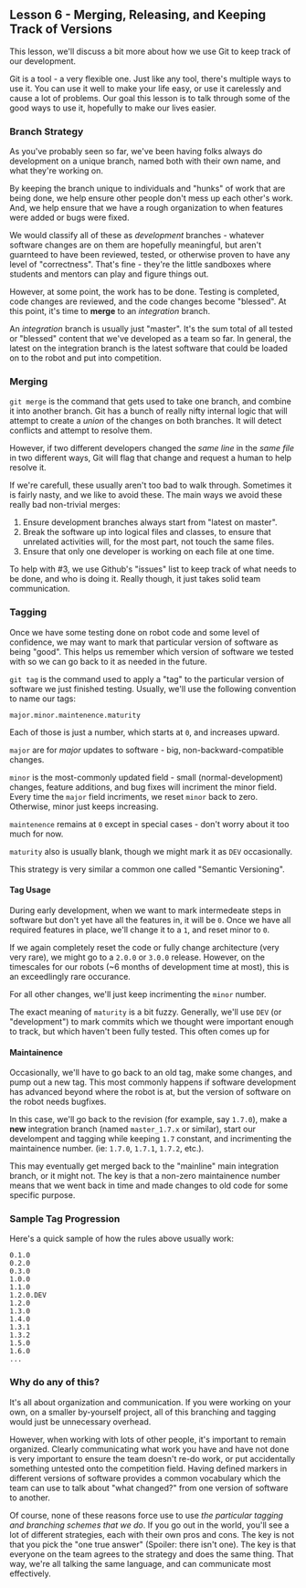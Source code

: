 ## Lesson 6 - Merging, Releasing, and Keeping Track of Versions

This lesson, we'll discuss a bit more about how we use Git to keep track of our development.

Git is a tool - a very flexible one. Just like any tool, there's multiple ways to use it. You can use it well to make your life easy, or use it carelessly and cause a lot of problems. Our goal this lesson is to talk through some of the good ways to use it, hopefully to make our lives easier.

### Branch Strategy

As you've probably seen so far, we've been having folks always do development on a unique branch, named both with their own name, and what they're working on.

By keeping the branch unique to individuals and "hunks" of work that are being done, we help ensure other people don't mess up each other's work. And, we help ensure that we have a rough organization to when features were added or bugs were fixed.

We would classify all of these as _development_ branches - whatever software changes are on them are hopefully meaningful, but aren't guarnteed to have been reviewed, tested, or otherwise proven to have any level of "correctness". That's fine - they're the little sandboxes where students and mentors can play and figure things out.

However, at some point, the work has to be done. Testing is completed, code changes are reviewed, and the code changes become "blessed". At this point, it's time to **merge** to an _integration_ branch.

An _integration_ branch is usually just "master". It's the sum total of all tested or "blessed" content that we've developed as a team so far. In general, the latest on the integration branch is the latest software that could be loaded on to the robot and put into competition.

### Merging

`git merge` is the command that gets used to take one branch, and combine it into another branch. Git has a bunch of really nifty internal logic that will attempt to create a _union_ of the changes on both branches. It will detect conflicts and attempt to resolve them. 

However, if two different developers changed the _same line_ in the _same file_ in two different ways, Git will flag that change and request a human to help resolve it.

If we're carefull, these usually aren't too bad to walk through. Sometimes it is fairly nasty, and we like to avoid these. The main ways we avoid these really bad non-trivial merges:

 1. Ensure development branches always start from "latest on master". 
 2. Break the software up into logical files and classes, to ensure that unrelated activities will, for the most part, not touch the same files.
 3. Ensure that only one developer is working on each file at one time. 

To help with #3, we use Github's "issues" list to keep track of what needs to be done, and who is doing it. Really though, it just takes solid team communication.

### Tagging

Once we have some testing done on robot code and some level of confidence, we may want to mark that particular version of software as being "good". This helps us remember which version of software we tested with so we can go back to it as needed in the future.

`git tag` is the command used to apply a "tag" to the particular version of software we just finished testing. Usually, we'll use the following convention to name our tags:

`major.minor.maintenence.maturity`

Each of those is just a number, which starts at `0`, and increases upward.

`major` are for _major_ updates to software - big, non-backward-compatible changes. 

`minor` is the most-commonly updated field - small (normal-development) changes, feature additions, and bug fixes will incriment the minor field. Every time the `major` field incriments, we reset `minor` back to zero. Otherwise, minor just keeps increasing.

`maintenence` remains at `0` except in special cases - don't worry about it too much for now. 

`maturity` also is usually blank, though we might mark it as `DEV` occasionally.

This strategy is very similar a common one called "Semantic Versioning".

#### Tag Usage

During early development, when we want to mark intermedeate steps in software but don't yet have all the features in, it will be `0`. Once we have all required features in place, we'll change it to a `1`, and reset minor to `0`.

If we again completely reset the code or fully change architecture (very very rare), we might go to a `2.0.0` or `3.0.0` release. However, on the timescales for our robots (~6 months of development time at most), this is an exceedlingly rare occurance.

For all other changes, we'll just keep incrimenting the `minor` number.

The exact meaning of `maturity` is a bit fuzzy. Generally, we'll use `DEV` (or "development") to mark commits which we thought were important enough to track, but which haven't been fully tested. This often comes up for 

#### Maintainence

Occasionally, we'll have to go back to an old tag, make some changes, and pump out a new tag. This most commonly happens if software development has advanced beyond where the robot is at, but the version of software on the robot needs bugfixes.

In this case, we'll go back to the revision (for example, say `1.7.0`), make a **new** integration branch (named `master_1.7.x` or similar), start our develompent and tagging while keeping `1.7` constant, and incrimenting the maintainence number. (ie: `1.7.0`, `1.7.1`, `1.7.2`, etc.). 

This may eventually get merged back to the "mainline" main integration branch, or it might not. The key is that a non-zero maintainence number means that we went back in time and made changes to old code for some specific purpose.

### Sample Tag Progression

Here's a quick sample of how the rules above usually work:

```
0.1.0
0.2.0
0.3.0
1.0.0
1.1.0
1.2.0.DEV
1.2.0
1.3.0
1.4.0
1.3.1
1.3.2
1.5.0
1.6.0
...
```

### Why do any of this?

It's all about organization and communication. If you were working on your own, on a smaller by-yourself project, all of this branching and tagging would just be unnecessary overhead.

However, when working with lots of other people, it's important to remain organized. Clearly communicating what work you have and have not done is very important to ensure the team doesn't re-do work, or put accidentally something untested onto the competition field. Having defined markers in different versions of software provides a common vocabulary which the team can use to talk about "what changed?" from one version of software to another.

Of course, none of these reasons force use to use _the particular tagging and branching schemes that we do_. If you go out in the world, you'll see a lot of different strategies, each with their own pros and cons. The key is not that you pick the "one true answer" (Spoiler: there isn't one). The key is that everyone on the team agrees to the strategy and does the same thing. That way, we're all talking the same language, and can communicate most effectively.
